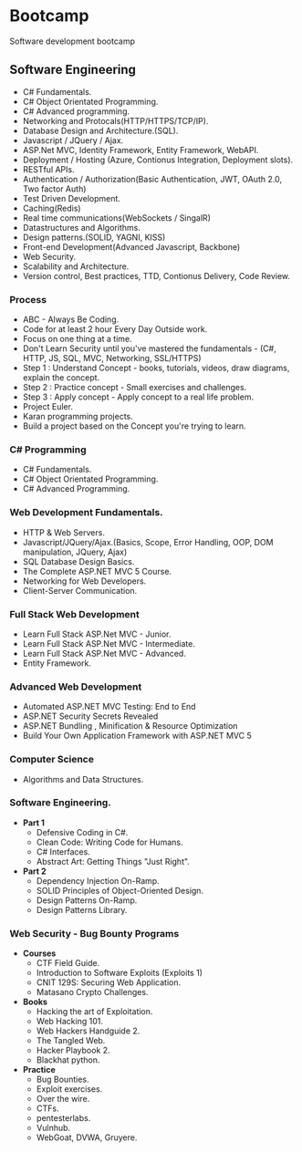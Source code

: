 # Bootcamp
Software development bootcamp

## Software Engineering

* C# Fundamentals.
* C# Object Orientated Programming.
* C# Advanced programming.
* Networking and Protocals(HTTP/HTTPS/TCP/IP).
* Database Design and Architecture.(SQL).
* Javascript / JQuery /  Ajax.
* ASP.Net MVC, Identity Framework, Entity Framework, WebAPI.
* Deployment / Hosting (Azure, Contionus Integration, Deployment slots).
* RESTful APIs.
* Authentication / Authorization(Basic Authentication, JWT, OAuth 2.0, Two factor Auth)
* Test Driven Development.
* Caching(Redis)
* Real time communications(WebSockets / SingalR)
* Datastructures and Algorithms.
* Design patterns.(SOLID, YAGNI, KISS)
* Front-end Development(Advanced Javascript, Backbone)
* Web Security.
* Scalability and Architecture.
* Version control, Best practices, TTD, Contionus Delivery, Code Review.

### Process

* ABC - Always Be Coding.
* Code for at least 2 hour Every Day Outside work.
* Focus on one thing at a time.
* Don't Learn Security until you've mastered the fundamentals - (C#, HTTP, JS, SQL, MVC, Networking, SSL/HTTPS)
* Step 1 : Understand Concept - books, tutorials, videos, draw diagrams, explain the concept.
* Step 2 : Practice concept - Small exercises and challenges.
* Step 3 : Apply concept - Apply concept to a real life problem.
* Project Euler.
* Karan programming projects.
* Build a project based on the Concept you're trying to learn.

### C# Programming 

* C# Fundamentals.
* C# Object Orientated Programming.
* C# Advanced Programming.

### Web Development Fundamentals.

* HTTP & Web Servers.
* Javascript/JQuery/Ajax.(Basics, Scope, Error Handling, OOP, DOM manipulation, JQuery, Ajax)
* SQL Database Design Basics.
* The Complete ASP.NET MVC 5 Course.
* Networking for Web Developers.
* Client-Server Communication.

### Full Stack Web Development 

* Learn Full Stack ASP.Net MVC - Junior.
* Learn Full Stack ASP.Net MVC - Intermediate.
* Learn Full Stack ASP.Net MVC - Advanced.
* Entity Framework.

### Advanced Web Development

* Automated ASP.NET MVC Testing: End to End
* ASP.NET Security Secrets Revealed
* ASP.NET Bundling , Minification & Resource Optimization
* Build Your Own Application Framework with ASP.NET MVC 5

### Computer Science

* Algorithms and Data Structures.

### Software Engineering.
* **Part 1**
  * Defensive Coding in C#.
  * Clean Code: Writing Code for Humans.
  * C# Interfaces.
  * Abstract Art: Getting Things "Just Right".
* **Part 2**
  * Dependency Injection On-Ramp.
  * SOLID Principles of Object-Oriented Design.
  * Design Patterns On-Ramp.
  * Design Patterns Library.

### Web Security - Bug Bounty Programs

* **Courses** 
  * CTF Field Guide.
  * Introduction to Software Exploits (Exploits 1)
  * CNIT 129S: Securing Web Application.
  * Matasano Crypto Challenges.
* **Books**
  * Hacking the art of Exploitation.
  * Web Hacking 101.
  * Web Hackers Handguide 2.
  * The Tangled Web.
  * Hacker Playbook 2.
  * Blackhat python.
* **Practice**
  * Bug Bounties.
  * Exploit exercises.
  * Over the wire.
  * CTFs.
  * pentesterlabs.
  * Vulnhub.
  * WebGoat, DVWA, Gruyere.
